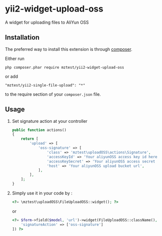 # yii2-widget-upload-oss
A widget for uploading files to AliYun OSS

Installation
------------

The preferred way to install this extension is through [composer](http://getcomposer.org/download/).

Either run

```
php composer.phar require mztest/yii2-widget-upload-oss
```

or add

```
"mztest/yii2-single-file-upload": "*"
```

to the require section of your `composer.json` file.

Usage
-----

1. Set signature action at your controller
       
   ```php
   public function actions()
   {
       return [
           'upload' => [
               'oss-signature' => [
                   'class' => 'mztest\uploadOSS\actions\Signature',
                   'accessKeyId' => 'Your aliyunOSS access key id here.',
                   'accessKeySecret' => 'Your aliyunOSS access secret id here.',
                   'host' => 'Your aliyunOSS upload bucket url',
               ],
           ],
       ];
   }
   ```
2. Simply use it in your code by  :
   
   ```php
   <?= \mztest\uploadOSS\FileUploadOSS::widget(); ?>
   ```

   or

   ```php
   <?= $form->field($model, 'url')->widget(FileUploadOSS::className(), [
       'signatureAction' => ['oss-signature']
   ]) ?>
   ```